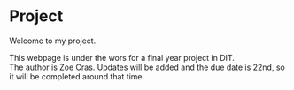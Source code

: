 # Project
Welcome to my project.

This webpage is under the wors for a final year project in DIT. <br>
The author is Zoe Cras. Updates will be added and the due date is 22nd, so it will be completed around that time. <br>





